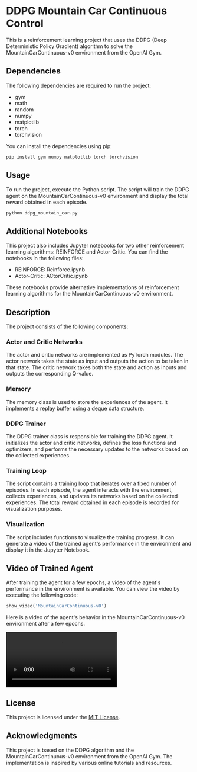 # DDPG Mountain Car Continuous Control

This is a reinforcement learning project that uses the DDPG (Deep Deterministic Policy Gradient) algorithm to solve the MountainCarContinuous-v0 environment from the OpenAI Gym.

## Dependencies

The following dependencies are required to run the project:

- gym
- math
- random
- numpy
- matplotlib
- torch
- torchvision

You can install the dependencies using pip:

```
pip install gym numpy matplotlib torch torchvision
```

## Usage

To run the project, execute the Python script. The script will train the DDPG agent on the MountainCarContinuous-v0 environment and display the total reward obtained in each episode.

```python
python ddpg_mountain_car.py
```

## Additional Notebooks

This project also includes Jupyter notebooks for two other reinforcement learning algorithms: REINFORCE and Actor-Critic. You can find the notebooks in the following files:

- REINFORCE: Reinforce.ipynb
- Actor-Critic: ACtorCritic.ipynb

These notebooks provide alternative implementations of reinforcement learning algorithms for the MountainCarContinuous-v0 environment.

## Description

The project consists of the following components:

### Actor and Critic Networks

The actor and critic networks are implemented as PyTorch modules. The actor network takes the state as input and outputs the action to be taken in that state. The critic network takes both the state and action as inputs and outputs the corresponding Q-value.

### Memory

The memory class is used to store the experiences of the agent. It implements a replay buffer using a deque data structure.

### DDPG Trainer

The DDPG trainer class is responsible for training the DDPG agent. It initializes the actor and critic networks, defines the loss functions and optimizers, and performs the necessary updates to the networks based on the collected experiences.

### Training Loop

The script contains a training loop that iterates over a fixed number of episodes. In each episode, the agent interacts with the environment, collects experiences, and updates its networks based on the collected experiences. The total reward obtained in each episode is recorded for visualization purposes.

### Visualization

The script includes functions to visualize the training progress. It can generate a video of the trained agent's performance in the environment and display it in the Jupyter Notebook.

## Video of Trained Agent

After training the agent for a few epochs, a video of the agent's performance in the environment is available. You can view the video by executing the following code:

```python
show_video('MountainCarContinuous-v0')
```

Here is a video of the agent's behavior in the MountainCarContinuous-v0 environment after a few epochs.

![trained agent video](./midepochvideo.mp4)

## License

This project is licensed under the [MIT License](LICENSE).

## Acknowledgments

This project is based on the DDPG algorithm and the MountainCarContinuous-v0 environment from the OpenAI Gym. The implementation is inspired by various online tutorials and resources.